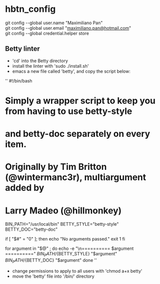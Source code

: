 # hbtn_config

git config --global user.name "Maximiliano Pan"  
git config --global user.email "maximiliano.pan@hotmail.com"  
git config --global credential.helper store  

## Betty linter
- 'cd' into the Betty directory  
- install the linter with 'sudo ./install.sh'  
- emacs a new file called 'betty', and copy the script below: 

''
#!/bin/bash
# Simply a wrapper script to keep you from having to use betty-style
# and betty-doc separately on every item.
# Originally by Tim Britton (@wintermanc3r), multiargument added by
# Larry Madeo (@hillmonkey)

BIN_PATH="/usr/local/bin"
BETTY_STYLE="betty-style"
BETTY_DOC="betty-doc"

if [ "$#" = "0" ]; then
    echo "No arguments passed."
    exit 1
fi

for argument in "$@" ; do
    echo -e "\n========== $argument =========="
    ${BIN_PATH}/${BETTY_STYLE} "$argument"
    ${BIN_PATH}/${BETTY_DOC} "$argument"
done
''
-  change permissions to apply to all users with 'chmod a+x betty'  
-  move the 'betty' file into '/bin/' directory  
